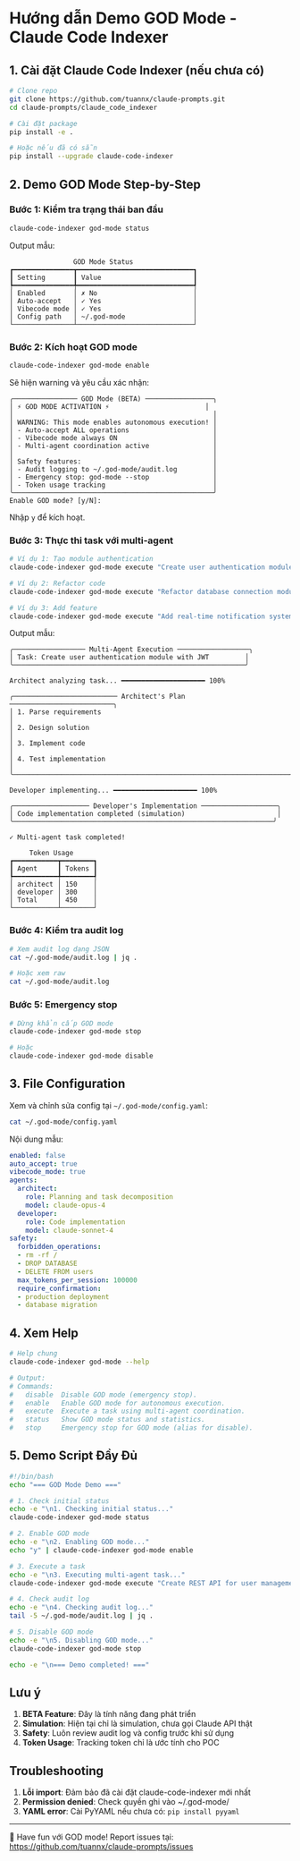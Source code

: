 # Hướng dẫn Demo GOD Mode - Claude Code Indexer

## 1. Cài đặt Claude Code Indexer (nếu chưa có)

```bash
# Clone repo
git clone https://github.com/tuannx/claude-prompts.git
cd claude-prompts/claude_code_indexer

# Cài đặt package
pip install -e .

# Hoặc nếu đã có sẵn
pip install --upgrade claude-code-indexer
```

## 2. Demo GOD Mode Step-by-Step

### Bước 1: Kiểm tra trạng thái ban đầu
```bash
claude-code-indexer god-mode status
```

Output mẫu:
```
                GOD Mode Status                
┏━━━━━━━━━━━━━━━┳━━━━━━━━━━━━━━━━━━━━━━━━━━━━━┓
┃ Setting       ┃ Value                       ┃
┡━━━━━━━━━━━━━━━╇━━━━━━━━━━━━━━━━━━━━━━━━━━━━━┩
│ Enabled       │ ✗ No                        │
│ Auto-accept   │ ✓ Yes                       │
│ Vibecode mode │ ✓ Yes                       │
│ Config path   │ ~/.god-mode                 │
└───────────────┴─────────────────────────────┘
```

### Bước 2: Kích hoạt GOD mode
```bash
claude-code-indexer god-mode enable
```

Sẽ hiện warning và yêu cầu xác nhận:
```
╭──────────────── GOD Mode (BETA) ─────────────────╮
│ ⚡ GOD MODE ACTIVATION ⚡                        │
│                                                  │
│ WARNING: This mode enables autonomous execution! │
│ - Auto-accept ALL operations                     │
│ - Vibecode mode always ON                        │
│ - Multi-agent coordination active                │
│                                                  │
│ Safety features:                                 │
│ - Audit logging to ~/.god-mode/audit.log         │
│ - Emergency stop: god-mode --stop                │
│ - Token usage tracking                           │
╰──────────────────────────────────────────────────╯
Enable GOD mode? [y/N]: 
```

Nhập `y` để kích hoạt.

### Bước 3: Thực thi task với multi-agent
```bash
# Ví dụ 1: Tạo module authentication
claude-code-indexer god-mode execute "Create user authentication module with JWT"

# Ví dụ 2: Refactor code
claude-code-indexer god-mode execute "Refactor database connection module"

# Ví dụ 3: Add feature
claude-code-indexer god-mode execute "Add real-time notification system"
```

Output mẫu:
```
╭────────────────── Multi-Agent Execution ──────────────────╮
│ Task: Create user authentication module with JWT         │
╰──────────────────────────────────────────────────────────╯

Architect analyzing task... ━━━━━━━━━━━━━━━━━━━━━ 100%

╭────────────────────────── Architect's Plan ──────────────────────────╮
│ 1. Parse requirements                                                │
│ 2. Design solution                                                   │
│ 3. Implement code                                                    │
│ 4. Test implementation                                               │
╰─────────────────────────────────────────────────────────────────────╯

Developer implementing... ━━━━━━━━━━━━━━━━━━━━━ 100%

╭─────────────────── Developer's Implementation ───────────────────╮
│ Code implementation completed (simulation)                       │
╰─────────────────────────────────────────────────────────────────╯

✓ Multi-agent task completed!

     Token Usage      
┏━━━━━━━━━━━┳━━━━━━━━┓
┃ Agent     ┃ Tokens ┃
┡━━━━━━━━━━━╇━━━━━━━━┩
│ architect │ 150    │
│ developer │ 300    │
│ Total     │ 450    │
└───────────┴────────┘
```

### Bước 4: Kiểm tra audit log
```bash
# Xem audit log dạng JSON
cat ~/.god-mode/audit.log | jq .

# Hoặc xem raw
cat ~/.god-mode/audit.log
```

### Bước 5: Emergency stop
```bash
# Dừng khẩn cấp GOD mode
claude-code-indexer god-mode stop

# Hoặc
claude-code-indexer god-mode disable
```

## 3. File Configuration

Xem và chỉnh sửa config tại `~/.god-mode/config.yaml`:

```bash
cat ~/.god-mode/config.yaml
```

Nội dung mẫu:
```yaml
enabled: false
auto_accept: true
vibecode_mode: true
agents:
  architect:
    role: Planning and task decomposition
    model: claude-opus-4
  developer:
    role: Code implementation
    model: claude-sonnet-4
safety:
  forbidden_operations:
  - rm -rf /
  - DROP DATABASE
  - DELETE FROM users
  max_tokens_per_session: 100000
  require_confirmation:
  - production deployment
  - database migration
```

## 4. Xem Help

```bash
# Help chung
claude-code-indexer god-mode --help

# Output:
# Commands:
#   disable  Disable GOD mode (emergency stop).
#   enable   Enable GOD mode for autonomous execution.
#   execute  Execute a task using multi-agent coordination.
#   status   Show GOD mode status and statistics.
#   stop     Emergency stop for GOD mode (alias for disable).
```

## 5. Demo Script Đầy Đủ

```bash
#!/bin/bash
echo "=== GOD Mode Demo ==="

# 1. Check initial status
echo -e "\n1. Checking initial status..."
claude-code-indexer god-mode status

# 2. Enable GOD mode
echo -e "\n2. Enabling GOD mode..."
echo "y" | claude-code-indexer god-mode enable

# 3. Execute a task
echo -e "\n3. Executing multi-agent task..."
claude-code-indexer god-mode execute "Create REST API for user management"

# 4. Check audit log
echo -e "\n4. Checking audit log..."
tail -5 ~/.god-mode/audit.log | jq .

# 5. Disable GOD mode
echo -e "\n5. Disabling GOD mode..."
claude-code-indexer god-mode stop

echo -e "\n=== Demo completed! ==="
```

## Lưu ý

1. **BETA Feature**: Đây là tính năng đang phát triển
2. **Simulation**: Hiện tại chỉ là simulation, chưa gọi Claude API thật
3. **Safety**: Luôn review audit log và config trước khi sử dụng
4. **Token Usage**: Tracking token chỉ là ước tính cho POC

## Troubleshooting

1. **Lỗi import**: Đảm bảo đã cài đặt claude-code-indexer mới nhất
2. **Permission denied**: Check quyền ghi vào ~/.god-mode/
3. **YAML error**: Cài PyYAML nếu chưa có: `pip install pyyaml`

---

🎉 Have fun với GOD mode! Report issues tại: https://github.com/tuannx/claude-prompts/issues